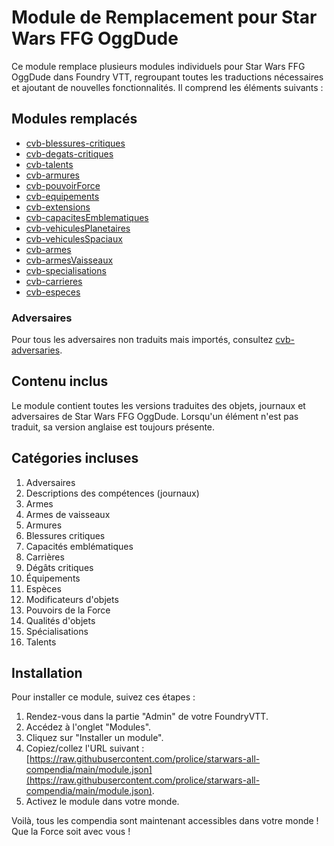 # Module de Remplacement pour Star Wars FFG OggDude

Ce module remplace plusieurs modules individuels pour Star Wars FFG OggDude dans Foundry VTT, regroupant toutes les traductions nécessaires et ajoutant de nouvelles fonctionnalités. Il comprend les éléments suivants :

## Modules remplacés

- [cvb-blessures-critiques](https://foundry.prolice.net/compendium2module/cvb-blessures-critiques/module.json)
- [cvb-degats-critiques](https://foundry.prolice.net/compendium2module/cvb-degats-critiques/module.json)
- [cvb-talents](https://foundry.prolice.net/compendium2module/cvb-talents/module.json)
- [cvb-armures](https://foundry.prolice.net/compendium2module/cvb-armures/module.json)
- [cvb-pouvoirForce](https://foundry.prolice.net/compendium2module/cvb-pouvoirForce/module.json)
- [cvb-equipements](https://foundry.prolice.net/compendium2module/cvb-equipements/module.json)
- [cvb-extensions](https://foundry.prolice.net/compendium2module/cvb-extensions/module.json)
- [cvb-capacitesEmblematiques](https://foundry.prolice.net/compendium2module/cvb-capacitesEmblematiques/module.json)
- [cvb-vehiculesPlanetaires](https://foundry.prolice.net/compendium2module/cvb-vehiculesPlanetaires/module.json)
- [cvb-vehiculesSpaciaux](https://foundry.prolice.net/compendium2module/cvb-vehiculesSpaciaux/module.json)
- [cvb-armes](https://foundry.prolice.net/compendium2module/cvb-armes/module.json)
- [cvb-armesVaisseaux](https://foundry.prolice.net/compendium2module/cvb-armesVaisseaux/module.json)
- [cvb-specialisations](https://foundry.prolice.net/compendium2module/cvb-specialisations/module.json)
- [cvb-carrieres](https://foundry.prolice.net/compendium2module/cvb-carrieres/module.json)
- [cvb-especes](https://foundry.prolice.net/compendium2module/cvb-especes/module.json)

### Adversaires

Pour tous les adversaires non traduits mais importés, consultez [cvb-adversaries](https://foundry.prolice.net/compendium2module/cvb-adversaries/module.json).

## Contenu inclus

Le module contient toutes les versions traduites des objets, journaux et adversaires de Star Wars FFG OggDude. Lorsqu'un élément n'est pas traduit, sa version anglaise est toujours présente.

## Catégories incluses

1. Adversaires
2. Descriptions des compétences (journaux)
3. Armes
4. Armes de vaisseaux
5. Armures
6. Blessures critiques
7. Capacités emblématiques
8. Carrières
9. Dégâts critiques
10. Équipements
11. Espèces
12. Modificateurs d'objets
13. Pouvoirs de la Force
14. Qualités d'objets
15. Spécialisations
16. Talents

## Installation

Pour installer ce module, suivez ces étapes :

1. Rendez-vous dans la partie "Admin" de votre FoundryVTT.
2. Accédez à l'onglet "Modules".
3. Cliquez sur "Installer un module".
4. Copiez/collez l'URL suivant : [https://raw.githubusercontent.com/prolice/starwars-all-compendia/main/module.json](https://raw.githubusercontent.com/prolice/starwars-all-compendia/main/module.json).
5. Activez le module dans votre monde.

Voilà, tous les compendia sont maintenant accessibles dans votre monde ! Que la Force soit avec vous !
